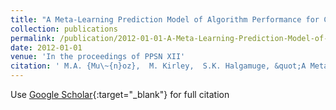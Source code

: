 ```yaml
---
title: "A Meta-Learning Prediction Model of Algorithm Performance for Continuous Optimization Problems"
collection: publications
permalink: /publication/2012-01-01-A-Meta-Learning-Prediction-Model-of-Algorithm-Performance-for-Continuous-Optimization-Problems
date: 2012-01-01
venue: 'In the proceedings of PPSN XII'
citation: ' M.A. {Mu\~{n}oz},  M. Kirley,  S.K. Halgamuge, &quot;A Meta-Learning Prediction Model of Algorithm Performance for Continuous Optimization Problems.&quot; In the proceedings of PPSN XII, 2012.'
---
```

Use [Google Scholar](https://scholar.google.com/scholar?q=A+Meta+Learning+Prediction+Model+of+Algorithm+Performance+for+Continuous+Optimization+Problems){:target="_blank"} for full citation